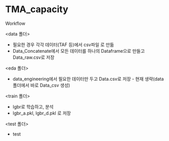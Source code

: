 # TMA_capacity

Workflow



<data 폴더>
* 필요한 경우 각각 데이터(TAF 등)에서 csv파일 로 만듦
* Data_Concatenate에서 모든 데이터를 하나의 Dataframe으로 만들고 Data_raw.csv로 저장

<eda 폴더>
* data_engineering에서 필요한 데이터만 두고 Data.csv로 저장 - 현재 생략(data폴더에서 바로 Data_csv 생성)

<train 폴더>
* lgbr로 학습하고, 분석
* lgbr_a.pkl, lgbr_d.pkl 로 저장

<test 폴더>
* test
